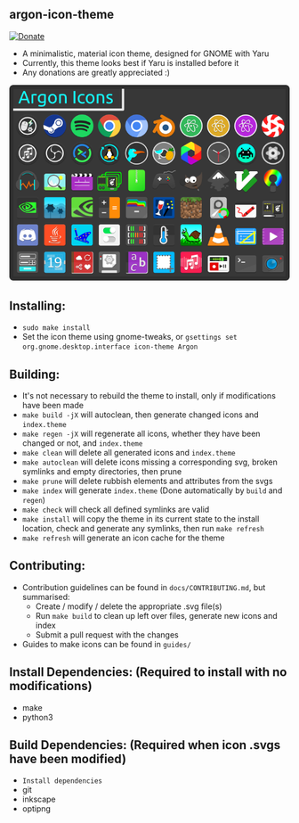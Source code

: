 ## argon-icon-theme
[![Donate](https://img.shields.io/badge/Donate-PayPal-green.svg)](https://paypal.me/stuartahayhurst)
  - A minimalistic, material icon theme, designed for GNOME with Yaru
  - Currently, this theme looks best if Yaru is installed before it
  - Any donations are greatly appreciated :)

<p align='center'>
  <img src='https://raw.githubusercontent.com/stuarthayhurst/argon-icon-theme/master/docs/Preview.png' alt="Icon Preview"/>
</p>

## Installing:
  - `sudo make install`
  - Set the icon theme using gnome-tweaks, or `gsettings set org.gnome.desktop.interface icon-theme Argon`

## Building:
  - It's not necessary to rebuild the theme to install, only if modifications have been made
  - `make build -jX` will autoclean, then generate changed icons and `index.theme`
  - `make regen -jX` will regenerate all icons, whether they have been changed or not, and `index.theme`
  - `make clean` will delete all generated icons and `index.theme`
  - `make autoclean` will delete icons missing a corresponding svg, broken symlinks and empty directories, then prune
  - `make prune` will delete rubbish elements and attributes from the svgs
  - `make index` will generate `index.theme` (Done automatically by `build` and `regen`)
  - `make check` will check all defined symlinks are valid
  - `make install` will copy the theme in its current state to the install location, check and generate any symlinks, then run `make refresh`
  - `make refresh` will generate an icon cache for the theme

## Contributing:
  - Contribution guidelines can be found in `docs/CONTRIBUTING.md`, but summarised:
    - Create / modify / delete the appropriate .svg file(s)
    - Run `make build` to clean up left over files, generate new icons and index
    - Submit a pull request with the changes
  - Guides to make icons can be found in `guides/`

## Install Dependencies: (Required to install with no modifications)
  - make
  - python3

## Build Dependencies: (Required when icon .svgs have been modified)
  - `Install dependencies`
  - git
  - inkscape
  - optipng
